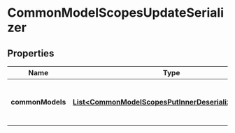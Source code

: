 

# CommonModelScopesUpdateSerializer


## Properties

Name | Type | Description | Notes
------------ | ------------- | ------------- | -------------
**commonModels** | [**List&lt;CommonModelScopesPutInnerDeserializerRequest&gt;**](CommonModelScopesPutInnerDeserializerRequest.md) | The common model scopes to update. | 



